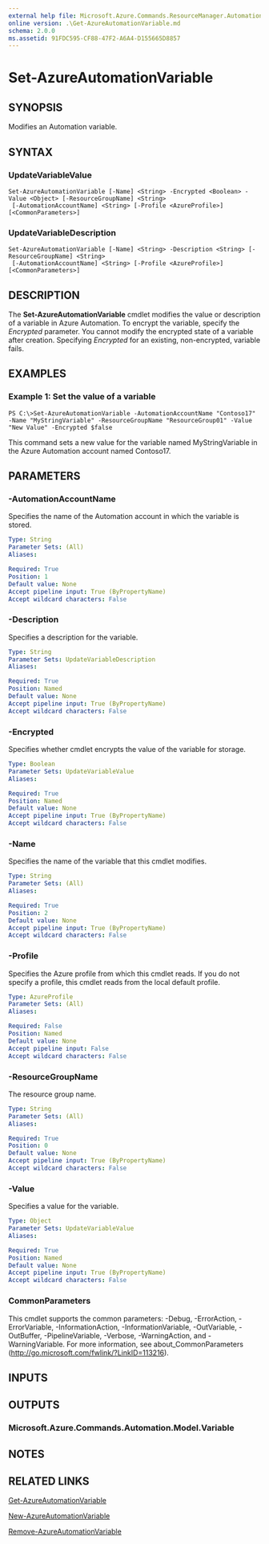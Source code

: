 ```yaml
---
external help file: Microsoft.Azure.Commands.ResourceManager.Automation.dll-Help.xml
online version: .\Get-AzureAutomationVariable.md
schema: 2.0.0
ms.assetid: 91FDC595-CF88-47F2-A6A4-D155665D8857
---
```


# Set-AzureAutomationVariable

## SYNOPSIS
Modifies an Automation variable.

## SYNTAX

### UpdateVariableValue
```
Set-AzureAutomationVariable [-Name] <String> -Encrypted <Boolean> -Value <Object> [-ResourceGroupName] <String>
 [-AutomationAccountName] <String> [-Profile <AzureProfile>] [<CommonParameters>]
```

### UpdateVariableDescription
```
Set-AzureAutomationVariable [-Name] <String> -Description <String> [-ResourceGroupName] <String>
 [-AutomationAccountName] <String> [-Profile <AzureProfile>] [<CommonParameters>]
```

## DESCRIPTION
The **Set-AzureAutomationVariable** cmdlet modifies the value or description of a variable in Azure Automation.
To encrypt the variable, specify the *Encrypted* parameter.
You cannot modify the encrypted state of a variable after creation.
Specifying *Encrypted* for an existing, non-encrypted, variable fails.

## EXAMPLES

### Example 1: Set the value of a variable
```
PS C:\>Set-AzureAutomationVariable -AutomationAccountName "Contoso17" -Name "MyStringVariable" -ResourceGroupName "ResourceGroup01" -Value "New Value" -Encrypted $false
```

This command sets a new value for the variable named MyStringVariable in the Azure Automation account named Contoso17.

## PARAMETERS

### -AutomationAccountName
Specifies the name of the Automation account in which the variable is stored.

```yaml
Type: String
Parameter Sets: (All)
Aliases: 

Required: True
Position: 1
Default value: None
Accept pipeline input: True (ByPropertyName)
Accept wildcard characters: False
```

### -Description
Specifies a description for the variable.

```yaml
Type: String
Parameter Sets: UpdateVariableDescription
Aliases: 

Required: True
Position: Named
Default value: None
Accept pipeline input: True (ByPropertyName)
Accept wildcard characters: False
```

### -Encrypted
Specifies whether cmdlet encrypts the value of the variable for storage.

```yaml
Type: Boolean
Parameter Sets: UpdateVariableValue
Aliases: 

Required: True
Position: Named
Default value: None
Accept pipeline input: True (ByPropertyName)
Accept wildcard characters: False
```

### -Name
Specifies the name of the variable that this cmdlet modifies.

```yaml
Type: String
Parameter Sets: (All)
Aliases: 

Required: True
Position: 2
Default value: None
Accept pipeline input: True (ByPropertyName)
Accept wildcard characters: False
```

### -Profile
Specifies the Azure profile from which this cmdlet reads.
If you do not specify a profile, this cmdlet reads from the local default profile.

```yaml
Type: AzureProfile
Parameter Sets: (All)
Aliases: 

Required: False
Position: Named
Default value: None
Accept pipeline input: False
Accept wildcard characters: False
```

### -ResourceGroupName
The resource group name.

```yaml
Type: String
Parameter Sets: (All)
Aliases: 

Required: True
Position: 0
Default value: None
Accept pipeline input: True (ByPropertyName)
Accept wildcard characters: False
```

### -Value
Specifies a value for the variable.

```yaml
Type: Object
Parameter Sets: UpdateVariableValue
Aliases: 

Required: True
Position: Named
Default value: None
Accept pipeline input: True (ByPropertyName)
Accept wildcard characters: False
```

### CommonParameters
This cmdlet supports the common parameters: -Debug, -ErrorAction, -ErrorVariable, -InformationAction, -InformationVariable, -OutVariable, -OutBuffer, -PipelineVariable, -Verbose, -WarningAction, and -WarningVariable. For more information, see about_CommonParameters (http://go.microsoft.com/fwlink/?LinkID=113216).

## INPUTS

## OUTPUTS

### Microsoft.Azure.Commands.Automation.Model.Variable

## NOTES

## RELATED LINKS

[Get-AzureAutomationVariable](.\Get-AzureAutomationVariable.md)

[New-AzureAutomationVariable](.\New-AzureAutomationVariable.md)

[Remove-AzureAutomationVariable](.\Remove-AzureAutomationVariable.md)



